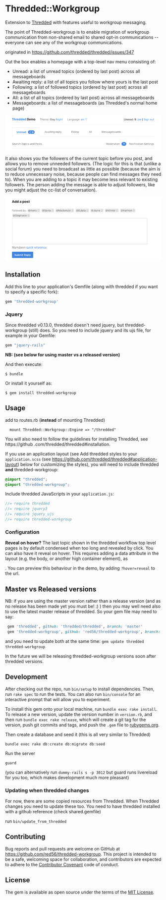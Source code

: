 # Thredded::Workgroup

Extension to [Thredded](http://github.com/thredded/thredded) with features useful to workgroup messaging.
 
The point of Thredded-workgroup is to enable migration of workgroup communication from non-shared email to shared opt-in communications -- everyone can see any of the workgroup communications.
     
originated in https://github.com/thredded/thredded/issues/347

Out the box enables a homepage with a top-level nav menu consisting of:

* Unread: a list of unread topics (ordered by last post) across all messageboards
* Awaiting reply: a list of all topics you follow where yours is the last post
* Following: a list of followed topics (ordered by last post) across all messageboards
* All: a list of all topics (ordered by last post) across all messageboards
* Messageboards: a list of messageboards (as Thredded's normal home page)

![Screenshot of navbar](docs/navbar.png)

It also shows you the followers of the current topic before you post, and allows you to remove unneeded followers. (The logic for this is that (unlike a social forum) you need to broadcast as little as possible (because the aim is to reduce unnecessary noise, because people can find messages they need to). When you are adding to a topic it may become less relevant to existing followers. The person adding the message is able to adjust followers,
like you might adjust the cc-list of conversation).
     
![Screenshot of post form](docs/followers-above-post.png)

## Installation

Add this line to your application's Gemfile (along with thredded if you want to specify a specific fork):

```ruby
gem 'thredded-workgroup'
```

### Jquery 

Since thredded v0.13.0, thredded doesn't need jquery, but thredded-workgroup (still) does.
So you need to include jquery and its ujs file, for example in your Gemfile: 

```ruby
gem "jquery-rails"
```
 
__NB: (see below for using master vs a released version)__

And then execute:

    $ bundle

Or install it yourself as:

    $ gem install thredded-workgroup

## Usage

add to routes.rb (**instead** of mounting Thredded)

```
  mount Thredded::Workgroup::Engine => "/thredded"
```

You will also need to follow the guidelines for installing Thredded, see https://github
.com/thredded/thredded#installation.

If you use an application layout (see Add thredded styles to your `application.scss` (see https://github.com/thredded/thredded#application-layout) below for customizing the styles), you will need to  include thredded **and** thredded-workgroup:


```scss
@import "thredded";
@import "thredded-workgroup";
```

Include thredded JavaScripts in your `application.js`:

```js
//= require thredded
//= require jquery3  
//= require jquery_ujs  
//= require thredded-workgroup
```

### Configuration

**Reveal on hover?** The last topic shown in the thredded workflow top level pages is by default condensed when too long and revealed by click. You can also have it reveal on hover. This requires adding a data attribute in the layout (e.g. the body, or another high container element), as <div data-thredded-condensable-hover="reveal">. You can preview this behaviour in the demo, by adding `?hover=reveal` to the url.

## Master vs Released versions

NB: if you are using the master version rather than a release version
(and as no release has been made yet you must be! :) ) then you may well need
also to use the latest master release of thredded. So your gem file may need to say:

```ruby
 gem 'thredded', github: 'thredded/thredded', branch: 'master'
 gem 'thredded-workgroup', github: 'red56/thredded-workgroup', branch: 'master'
```

and you need to update both at the same time: `gem update thredded thredded-workgroup`

In the future we will be releasing thredded-workgroup versions soon after thredded versions.


## Development

After checking out the repo, run `bin/setup` to install dependencies. Then, run `rake spec` to run the tests. You can also run `bin/console` for an interactive prompt that will allow you to experiment.

To install this gem onto your local machine, run `bundle exec rake install`. To release a new version, update the version number in `version.rb`, and then run `bundle exec rake release`, which will create a git tag for the version, push git commits and tags, and push the `.gem` file to [rubygems.org](https://rubygems.org).

Then create a database and seed it (this is all very similar to Thredded)

```
bundle exec rake db:create db:migrate db:seed
```

Run the server

```
guard
```
(you can alternatively run `dummy-rails s -p 3012` but guard runs livereload for you too, which makes development much more pleasant)

### Updating when thredded changes

For now, there are some copied resources from Thredded. When Thredded changes you need to update these too.
You need to have thredded installed with a github reference (check shared.gemfile)

run `bin/update_from_thredded`

## Contributing

Bug reports and pull requests are welcome on GitHub at https://github.com/red56/thredded-workgroup. This project is intended to be a safe, welcoming space for collaboration, and contributors are expected to adhere to the [Contributor Covenant](http://contributor-covenant.org) code of conduct.


## License

The gem is available as open source under the terms of the [MIT License](http://opensource.org/licenses/MIT).

